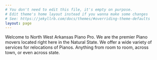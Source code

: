 ```yaml
---
# You don't need to edit this file, it's empty on purpose.
# Edit theme's home layout instead if you wanna make some changes
# See: https://jekyllrb.com/docs/themes/#overriding-theme-defaults
layout: page
---
```


Welcome to North West Arkansas Piano Pro. We are the premier Piano movers located right here in the Natural State. We offer a wide variety of services for relocations of Pianos. Anything from room to room, across town, or even across state.
